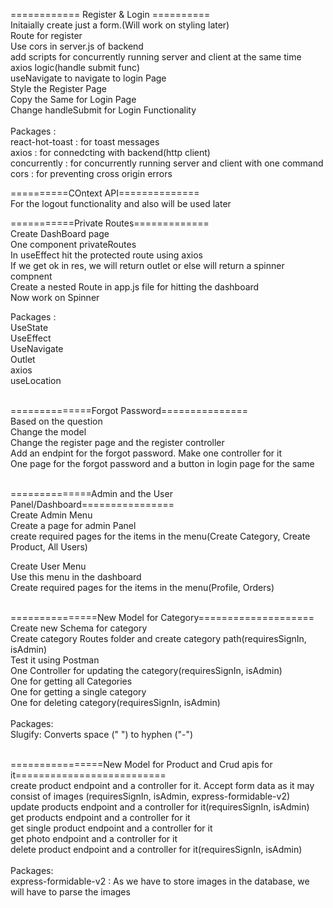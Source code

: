 ============ Register & Login ========== <br/>
Initaially create just a form.(Will work on styling later)<br/>
Route for register<br/>
Use cors in server.js of backend<br/>
add scripts for concurrently running server and client at the same time<br/>
axios logic(handle submit func)<br/>
useNavigate to navigate to login Page<br/>
Style the Register Page<br/>
Copy the Same for Login Page<br/>
Change handleSubmit for Login Functionality<br/>
<br/>
Packages :<br/>
react-hot-toast : for toast messages<br/>
axios : for connedcting with backend(http client)<br/>
concurrently : for concurrently running server and client with one command<br/>
cors : for preventing cross origin errors<br/>

==========COntext API==============<br/>
For the logout functionality and also will be used later<br/>

===========Private Routes=============<br/>
Create DashBoard page<br/>
One component privateRoutes<br/>
In useEffect hit the protected route using axios<br/>
If we get ok in res, we will return outlet or else will return a spinner compnent<br/>
Create a nested Route in app.js file for hitting the dashboard<br/>
Now work on Spinner<br/>

Packages :<br/>
UseState<br/>
UseEffect<br/>
UseNavigate<br/>
Outlet<br/>
axios<br/>
useLocation<br/>
<br/>

==============Forgot Password===============<br/>
Based on the question<br/>
Change the model<br/>
Change the register page and the register controller<br/>
Add an endpint for the forgot password. Make one controller for it<br/>
One page for the forgot password and a button in login page for the same<br/>
<br/>

==============Admin and the User Panel/Dashboard================<br/>
Create Admin Menu<br/>
Create a page for admin Panel<br/>
create required pages for the items in the menu(Create Category, Create Product, All Users)<br/>

Create User Menu<br/>
Use this menu in the dashboard<br/>
Create required pages for the items in the menu(Profile, Orders)<br/>
<br/>

===============New Model for Category====================<br/>
Create new Schema for category<br/>
Create category Routes folder and create category path(requiresSignIn, isAdmin)<br/>
Test it using Postman<br/>
One Controller for updating the category(requiresSignIn, isAdmin)<br/>
One for getting all Categories<br/>
One for getting a single category<br/>
One for deleting category(requiresSignIn, isAdmin)<br/>
<br/>
Packages:<br/>
Slugify: Converts space (" ") to hyphen ("-")<br/>
<br/>

================New Model for Product and Crud apis for it==========================<br/>
create product endpoint and a controller for it. Accept form data as it may consist of images
(requiresSignIn, isAdmin, express-formidable-v2)<br/>
update products endpoint and a controller for it(requiresSignIn, isAdmin)<br/>
get products endpoint and a controller for it<br/>
get single product endpoint and a controller for it<br/>
get photo endpoint and a controller for it<br/>
delete product endpoint and a controller for it(requiresSignIn, isAdmin)<br/>
<br/>
Packages:<br/>
express-formidable-v2 : As we have to store images in the database, we will have to parse the images<br/>
<br/>

